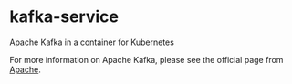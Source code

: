 # kafka-service
Apache Kafka in a container for Kubernetes

For more information on Apache Kafka, please see the official page from [Apache](https://kafka.apache.org).
